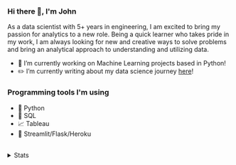 ### Hi there 👋, I'm John

As a data scientist with 5+ years in engineering, I am excited to bring my passion for analytics to a new role. Being a quick learner who takes pride in my work, I am always looking for new and creative ways to solve problems and bring an analytical approach to understanding and utilizing data.

- 🌱 I’m currently working on Machine Learning projects based in Python!
- ✏️ I’m currently writing about my data science journey <a href="https://bruscellajohn.medium.com/">here</a>!

### Programming tools I'm using

- 🐍 Python
- 🐘 SQL
- 📈 Tableau
- 🎈 Streamlit/Flask/Heroku

<br />

<details>
  <summary>Stats</summary>
  <br>
  
  ![John's GitHub stats](https://github-readme-stats.vercel.app/api?username=sumaia-p&theme=dark&show_icons=true)
  
</details>
